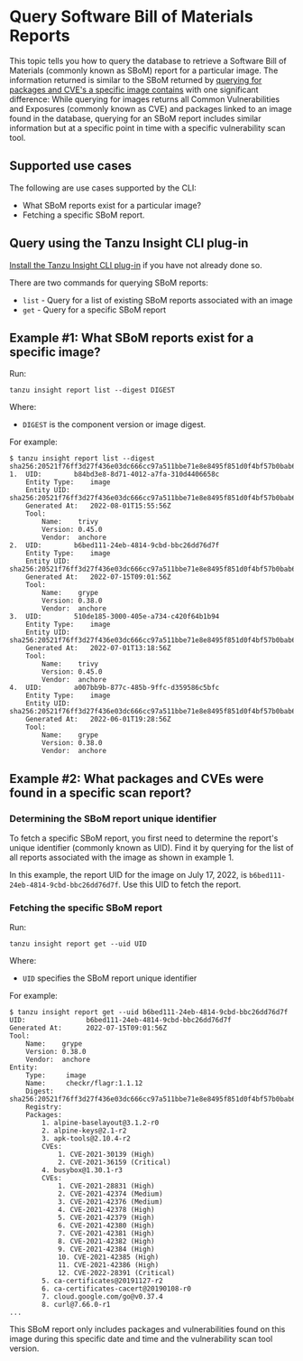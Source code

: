 # Query Software Bill of Materials Reports

This topic tells you how to query the database to retrieve a Software Bill
of Materials (commonly known as SBoM) report for a particular image. The information returned is similar
to the SBoM returned by [querying for packages and CVE's a specific image contains](query-data.hbs.md#a-idexample1aexample-1-what-packages-and-cves-does-a-specific-image-contain)
with one significant difference: While querying for images returns all Common Vulnerabilities and Exposures (commonly known as CVE) and packages
linked to an image found in the database, querying for an SBoM report includes similar information but at a specific point in time with a specific
vulnerability scan tool.


## <a id='sup-usecase'></a>Supported use cases

The following are use cases supported by the CLI:
- What SBoM reports exist for a particular image?
- Fetching a specific SBoM report.

## <a id='query-insight'></a> Query using the Tanzu Insight CLI plug-in

[Install the Tanzu Insight CLI plug-in](cli-installation.hbs.md) if you have not already done so.

There are two commands for querying SBoM reports:

- `list` - Query for a list of existing SBoM reports associated with an image
- `get` - Query for a specific SBoM report


## <a id='example1'></a>Example #1: What SBoM reports exist for a specific image?

Run:

```console
tanzu insight report list --digest DIGEST
```

Where:

- `DIGEST` is the component version or image digest.

For example:

```console
$ tanzu insight report list --digest sha256:20521f76ff3d27f436e03dc666cc97a511bbe71e8e8495f851d0f4bf57b0bab6
1. 	UID:       	b84bd3e8-8d71-4012-a7fa-310d4406658c
	Entity Type:  	image
	Entity UID:  	sha256:20521f76ff3d27f436e03dc666cc97a511bbe71e8e8495f851d0f4bf57b0bab6
	Generated At:  	2022-08-01T15:55:56Z
	Tool:
		Name:    trivy
		Version: 0.45.0
		Vendor:  anchore
2. 	UID:       	b6bed111-24eb-4814-9cbd-bbc26dd76d7f
	Entity Type:  	image
	Entity UID:  	sha256:20521f76ff3d27f436e03dc666cc97a511bbe71e8e8495f851d0f4bf57b0bab6
	Generated At:  	2022-07-15T09:01:56Z
	Tool:
		Name:    grype
		Version: 0.38.0
		Vendor:  anchore
3. 	UID:       	510de185-3000-405e-a734-c420f64b1b94
	Entity Type:  	image
	Entity UID:  	sha256:20521f76ff3d27f436e03dc666cc97a511bbe71e8e8495f851d0f4bf57b0bab6
	Generated At:  	2022-07-01T13:18:56Z
	Tool:
		Name:    trivy
		Version: 0.45.0
		Vendor:  anchore
4. 	UID:       	a007bb9b-877c-485b-9ffc-d359586c5bfc
	Entity Type:  	image
	Entity UID:  	sha256:20521f76ff3d27f436e03dc666cc97a511bbe71e8e8495f851d0f4bf57b0bab6
	Generated At:  	2022-06-01T19:28:56Z
	Tool:
		Name:    grype
		Version: 0.38.0
		Vendor:  anchore
```

## <a id='example2'></a>Example #2: What packages and CVEs were found in a specific scan report?

### Determining the SBoM report unique identifier

To fetch a specific SBoM report, you first need to determine the report's unique identifier (commonly known as UID). Find it by
querying for the list of all reports associated with the image as shown in example 1.

In this example, the report UID for the image on July 17, 2022, is `b6bed111-24eb-4814-9cbd-bbc26dd76d7f`.
Use this UID to fetch the report.

### Fetching the specific SBoM report

Run:

```console
tanzu insight report get --uid UID
```

Where:

- `UID` specifies the SBoM report unique identifier

For example:

```console
$ tanzu insight report get --uid b6bed111-24eb-4814-9cbd-bbc26dd76d7f
UID:               b6bed111-24eb-4814-9cbd-bbc26dd76d7f
Generated At:      2022-07-15T09:01:56Z
Tool:
	Name:    grype
	Version: 0.38.0
	Vendor:  anchore
Entity:
	Type:     image
	Name:     checkr/flagr:1.1.12
	Digest:   sha256:20521f76ff3d27f436e03dc666cc97a511bbe71e8e8495f851d0f4bf57b0bab6
	Registry:
	Packages:
		1. alpine-baselayout@3.1.2-r0
		2. alpine-keys@2.1-r2
		3. apk-tools@2.10.4-r2
		CVEs:
			1. CVE-2021-30139 (High)
			2. CVE-2021-36159 (Critical)
		4. busybox@1.30.1-r3
		CVEs:
			1. CVE-2021-28831 (High)
			2. CVE-2021-42374 (Medium)
			3. CVE-2021-42376 (Medium)
			4. CVE-2021-42378 (High)
			5. CVE-2021-42379 (High)
			6. CVE-2021-42380 (High)
			7. CVE-2021-42381 (High)
			8. CVE-2021-42382 (High)
			9. CVE-2021-42384 (High)
			10. CVE-2021-42385 (High)
			11. CVE-2021-42386 (High)
			12. CVE-2022-28391 (Critical)
		5. ca-certificates@20191127-r2
		6. ca-certificates-cacert@20190108-r0
		7. cloud.google.com/go@v0.37.4
		8. curl@7.66.0-r1
...
```

This SBoM report only includes packages and vulnerabilities found on this image during this specific date and time and the vulnerability scan tool version.

